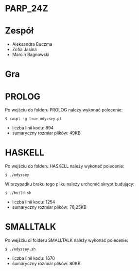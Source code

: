 # PARP_24Z

# Zespół
- Aleksandra Buczma
- Zofia Jasina
- Marcin Bagnowski

# Gra

# PROLOG
Po wejściu do folderu PROLOG należy wykonać polecenie:

    $ swipl -g true odyssey.pl

- liczba linii kodu: 894
- sumaryczny rozmiar plików: 49KB

# HASKELL
Po wejściu do folderu HASKELL należy wykonać polecenie:

    $ ./odyssey

W przypadku braku tego pliku należy urchomić skrypt budujący:

    $ ./build.sh

- liczba linii kodu: 1254
- sumaryczny rozmiar plików: 78,25KB

# SMALLTALK
Po wejściu di folderu SMALLTALK należy wykonać polecenie:

    $ ./odyssey.sh

- liczba linii kodu: 1670
- sumaryczny rozmiar plików: 80KB
